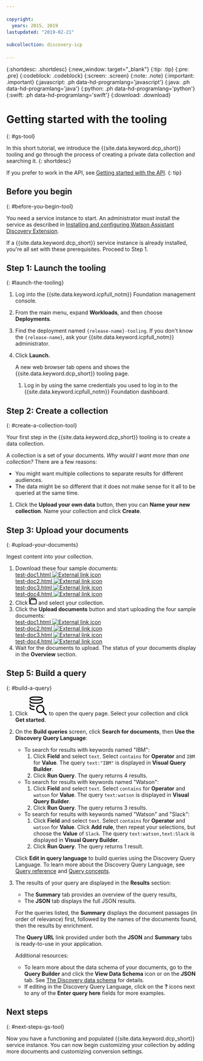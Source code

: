 ```yaml
---

copyright:
  years: 2015, 2019
lastupdated: "2019-02-21"

subcollection: discovery-icp

---
```


{:shortdesc: .shortdesc}
{:new_window: target="_blank"}
{:tip: .tip}
{:pre: .pre}
{:codeblock: .codeblock}
{:screen: .screen}
{:note: .note}
{:important: .important}
{:javascript: .ph data-hd-programlang='javascript'}
{:java: .ph data-hd-programlang='java'}
{:python: .ph data-hd-programlang='python'}
{:swift: .ph data-hd-programlang='swift'}
{:download: .download}

# Getting started with the tooling
{: #gs-tool}

In this short tutorial, we introduce the {{site.data.keyword.dcp_short}} tooling and go through the process of creating a private data collection and searching it.
{: shortdesc}

If you prefer to work in the API, see [Getting started with the API](/docs/services/discovery-icp?topic=discovery-icp-gs-api).
{: tip}

## Before you begin
{: #before-you-begin-tool}

You need a service instance to start. An administrator must install the service as described in [Installing and configuring Watson Assistant Discovery Extension](/docs/services/discovery-icp?topic=discovery-icp-install).

<!-- Remove the text marked `download` after there's no g-s tab in the catalog dashboard -->

If a {{site.data.keyword.dcp_short}} service instance is already installed, you're all set with these prerequisites. Proceed to Step 1.

## Step 1: Launch the tooling
{: #launch-the-tooling}

  1. Log into the {{site.data.keyword.icpfull_notm}} Foundation management console.
  
  1. From the main menu, expand **Workloads**, and then choose **Deployments**.
  
  1. Find the deployment named `{release-name}-tooling`. If you don't know the `{release-name}`, ask your {{site.data.keyword.icpfull_notm}} administrator.
  
  1. Click **Launch.**
  
     A new web browser tab opens and shows the {{site.data.keyword.dcp_short}} tooling page.
     
     1. Log in by using the same credentials you used to log in to the {{site.data.keyword.icpfull_notm}} Foundation dashboard. 

## Step 2: Create a collection
{: #create-a-collection-tool}

Your first step in the {{site.data.keyword.dcp_short}} tooling is to create a data collection.

A collection is a set of your documents. *Why would I want more than one collection?* There are a few reasons:

- You might want multiple collections to separate results for different audiences.
- The data might be so different that it does not make sense for it all to be queried at the same time.

1. Click the **Upload your own data** button, then you can **Name your new collection**. Name your collection and click **Create**.

## Step 3: Upload your documents
{: #upload-your-documents}

Ingest content into your collection.

1. Download these four sample documents:<br />
<a target="_blank" href="https://watson-developer-cloud.github.io/doc-tutorial-downloads/discovery/test-doc1.html" download>test-doc1.html <img src="../../icons/launch-glyph.svg" alt="External link icon" title="External link icon" class="style-scope doc-content"></a><br />
<a target="_blank" href="https://watson-developer-cloud.github.io/doc-tutorial-downloads/discovery/test-doc2.html" download>test-doc2.html <img src="../../icons/launch-glyph.svg" alt="External link icon" title="External link icon" class="style-scope doc-content"></a><br />
<a target="_blank" href="https://watson-developer-cloud.github.io/doc-tutorial-downloads/discovery/test-doc3.html" download>test-doc3.html <img src="../../icons/launch-glyph.svg" alt="External link icon" title="External link icon" class="style-scope doc-content"></a><br />
<a target="_blank" href="https://watson-developer-cloud.github.io/doc-tutorial-downloads/discovery/test-doc4.html" download>test-doc4.html <img src="../../icons/launch-glyph.svg" alt="External link icon" title="External link icon" class="style-scope doc-content"></a>
1.  Click ![File icon](images/icon_yourData.png)<!-- {width="20" height="20" style="padding-left:5px;padding-right:5px;"} --> and select your collection.
1.  Click the **Upload documents** button and start uploading the four sample documents: <br />
<a target="_blank" href="https://watson-developer-cloud.github.io/doc-tutorial-downloads/discovery/test-doc1.html" download>test-doc1.html <img src="../../icons/launch-glyph.svg" alt="External link icon" title="External link icon" class="style-scope doc-content"></a><br />
<a target="_blank" href="https://watson-developer-cloud.github.io/doc-tutorial-downloads/discovery/test-doc2.html" download>test-doc2.html <img src="../../icons/launch-glyph.svg" alt="External link icon" title="External link icon" class="style-scope doc-content"></a><br />
<a target="_blank" href="https://watson-developer-cloud.github.io/doc-tutorial-downloads/discovery/test-doc3.html" download>test-doc3.html <img src="../../icons/launch-glyph.svg" alt="External link icon" title="External link icon" class="style-scope doc-content"></a><br />
<a target="_blank" href="https://watson-developer-cloud.github.io/doc-tutorial-downloads/discovery/test-doc4.html" download>test-doc4.html <img src="../../icons/launch-glyph.svg" alt="External link icon" title="External link icon" class="style-scope doc-content"></a>
1.  Wait for the documents to upload. The status of your documents display in the **Overview** section.

## Step 5: Build a query
{: #build-a-query}

1.  Click ![Query icon](images/search_icon.svg)<!-- {width="20" height="20" style="padding-left:5px;padding-right:5px;"} --> to open the query page. Select your collection and click **Get started**.
1.  On the **Build queries** screen, click **Search for documents**, then **Use the Discovery Query Language**:
    - To search for results with keywords named "IBM":
        1.  Click **Field** and select `text`. Select `contains` for **Operator** and `IBM` for **Value**. The query `text:"IBM"` is displayed in **Visual Query Builder**.
        1.  Click **Run Query**. The query returns 4 results.
    - To search for results with keywords named "Watson":
        1.  Click **Field** and select `text`. Select `contains` for  **Operator** and `watson` for **Value**. The query `text:watson` is displayed in **Visual Query Builder**.
        1.  Click **Run Query**. The query returns 3 results.
    - To search for results with keywords named "Watson" and "Slack":
        1.  Click **Field** and select `text`. Select `contains` for **Operator** and `watson` for **Value**. Click **Add rule**, then repeat your selections, but choose the **Value** of `Slack`. The query `text:watson,text:Slack` is displayed in **Visual Query Builder**.
        1.  Click **Run Query**. The query returns 1 result.

    Click **Edit in query language** to build queries using the Discovery Query Language. To learn more about the Discovery Query Language, see [Query reference](/docs/services/discovery-icp?topic=discovery-icp-query-ref) and [Query concepts](/docs/services/discovery-icp?topic=discovery-icp-query-concepts).
1.  The results of your query are displayed in the **Results** section:
    - The **Summary** tab provides an overview of the query results,
    - The **JSON** tab displays the full JSON results.

    For the queries listed, the **Summary**  displays the document passages (in order of relevance) first, followed by the names of the documents found, then the results by enrichment.

    The **Query URL** link provided under both the **JSON** and **Summary** tabs is ready-to-use in your application.

    Additional resources:
    - To learn more about the data schema of your documents, go to the **Query Builder** and click the **View Data Schema** icon or on the **JSON** tab. See [The Discovery data schema](/docs/services/discovery-icp?topic=discovery-icp-query-concepts#discovery-schema) for details.
    - If editing in the Discovery Query Language, click on the **?** icons next to any of the **Enter query here** fields for more examples.

## Next steps
{: #next-steps-gs-tool}

Now you have a functioning and populated {{site.data.keyword.dcp_short}} service instance. You can now begin customizing your collection by adding more documents and customizing conversion settings.
